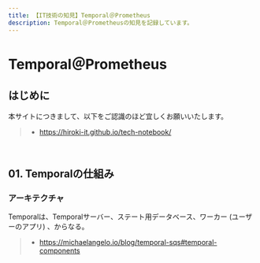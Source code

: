 ```yaml
---
title: 【IT技術の知見】Temporal＠Prometheus
description: Temporal＠Prometheusの知見を記録しています。
---
```


# Temporal＠Prometheus

## はじめに

本サイトにつきまして、以下をご認識のほど宜しくお願いいたします。

> - https://hiroki-it.github.io/tech-notebook/

<br>

## 01. Temporalの仕組み

### アーキテクチャ

Temporalは、Temporalサーバー、ステート用データベース、ワーカー (ユーザーのアプリ) 、からなる。


> - https://michaelangelo.io/blog/temporal-sqs#temporal-components

<br>
